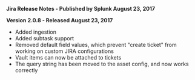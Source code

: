 **Jira Release Notes - Published by Splunk August 23, 2017**


**Version 2.0.8 - Released August 23, 2017**

* Added ingestion
* Added subtask support
* Removed default field values, which prevent "create ticket" from working on custom JIRA configurations
* Vault items can now be attached to tickets
* The query string has been moved to the asset config, and now works correctly
